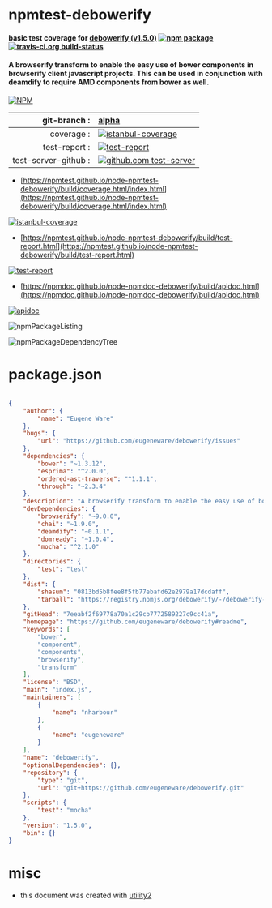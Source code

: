 # npmtest-debowerify

#### basic test coverage for  [debowerify (v1.5.0)](https://github.com/eugeneware/debowerify#readme)  [![npm package](https://img.shields.io/npm/v/npmtest-debowerify.svg?style=flat-square)](https://www.npmjs.org/package/npmtest-debowerify) [![travis-ci.org build-status](https://api.travis-ci.org/npmtest/node-npmtest-debowerify.svg)](https://travis-ci.org/npmtest/node-npmtest-debowerify)

#### A browserify transform to enable the easy use of bower components in browserify client javascript projects. This can be used in conjunction with deamdify to require AMD components from bower as well.

[![NPM](https://nodei.co/npm/debowerify.png?downloads=true&downloadRank=true&stars=true)](https://www.npmjs.com/package/debowerify)

| git-branch : | [alpha](https://github.com/npmtest/node-npmtest-debowerify/tree/alpha)|
|--:|:--|
| coverage : | [![istanbul-coverage](https://npmtest.github.io/node-npmtest-debowerify/build/coverage.badge.svg)](https://npmtest.github.io/node-npmtest-debowerify/build/coverage.html/index.html)|
| test-report : | [![test-report](https://npmtest.github.io/node-npmtest-debowerify/build/test-report.badge.svg)](https://npmtest.github.io/node-npmtest-debowerify/build/test-report.html)|
| test-server-github : | [![github.com test-server](https://npmtest.github.io/node-npmtest-debowerify/GitHub-Mark-32px.png)](https://npmtest.github.io/node-npmtest-debowerify/build/app/index.html) | | build-artifacts : | [![build-artifacts](https://npmtest.github.io/node-npmtest-debowerify/glyphicons_144_folder_open.png)](https://github.com/npmtest/node-npmtest-debowerify/tree/gh-pages/build)|

- [https://npmtest.github.io/node-npmtest-debowerify/build/coverage.html/index.html](https://npmtest.github.io/node-npmtest-debowerify/build/coverage.html/index.html)

[![istanbul-coverage](https://npmtest.github.io/node-npmtest-debowerify/build/screenCapture.buildCi.browser.%252Ftmp%252Fbuild%252Fcoverage.lib.html.png)](https://npmtest.github.io/node-npmtest-debowerify/build/coverage.html/index.html)

- [https://npmtest.github.io/node-npmtest-debowerify/build/test-report.html](https://npmtest.github.io/node-npmtest-debowerify/build/test-report.html)

[![test-report](https://npmtest.github.io/node-npmtest-debowerify/build/screenCapture.buildCi.browser.%252Ftmp%252Fbuild%252Ftest-report.html.png)](https://npmtest.github.io/node-npmtest-debowerify/build/test-report.html)

- [https://npmdoc.github.io/node-npmdoc-debowerify/build/apidoc.html](https://npmdoc.github.io/node-npmdoc-debowerify/build/apidoc.html)

[![apidoc](https://npmdoc.github.io/node-npmdoc-debowerify/build/screenCapture.buildCi.browser.%252Ftmp%252Fbuild%252Fapidoc.html.png)](https://npmdoc.github.io/node-npmdoc-debowerify/build/apidoc.html)

![npmPackageListing](https://npmtest.github.io/node-npmtest-debowerify/build/screenCapture.npmPackageListing.svg)

![npmPackageDependencyTree](https://npmtest.github.io/node-npmtest-debowerify/build/screenCapture.npmPackageDependencyTree.svg)



# package.json

```json

{
    "author": {
        "name": "Eugene Ware"
    },
    "bugs": {
        "url": "https://github.com/eugeneware/debowerify/issues"
    },
    "dependencies": {
        "bower": "~1.3.12",
        "esprima": "^2.0.0",
        "ordered-ast-traverse": "^1.1.1",
        "through": "~2.3.4"
    },
    "description": "A browserify transform to enable the easy use of bower components in browserify client javascript projects. This can be used in conjunction with deamdify to require AMD components from bower as well.",
    "devDependencies": {
        "browserify": "~9.0.0",
        "chai": "~1.9.0",
        "deamdify": "~0.1.1",
        "domready": "~1.0.4",
        "mocha": "^2.1.0"
    },
    "directories": {
        "test": "test"
    },
    "dist": {
        "shasum": "0813bd5b8fee8f5fb77ebafd62e2979a17dcdaff",
        "tarball": "https://registry.npmjs.org/debowerify/-/debowerify-1.5.0.tgz"
    },
    "gitHead": "7eeabf2f69778a70a1c29cb7772589227c9cc41a",
    "homepage": "https://github.com/eugeneware/debowerify#readme",
    "keywords": [
        "bower",
        "component",
        "components",
        "browserify",
        "transform"
    ],
    "license": "BSD",
    "main": "index.js",
    "maintainers": [
        {
            "name": "nharbour"
        },
        {
            "name": "eugeneware"
        }
    ],
    "name": "debowerify",
    "optionalDependencies": {},
    "repository": {
        "type": "git",
        "url": "git+https://github.com/eugeneware/debowerify.git"
    },
    "scripts": {
        "test": "mocha"
    },
    "version": "1.5.0",
    "bin": {}
}
```



# misc
- this document was created with [utility2](https://github.com/kaizhu256/node-utility2)
